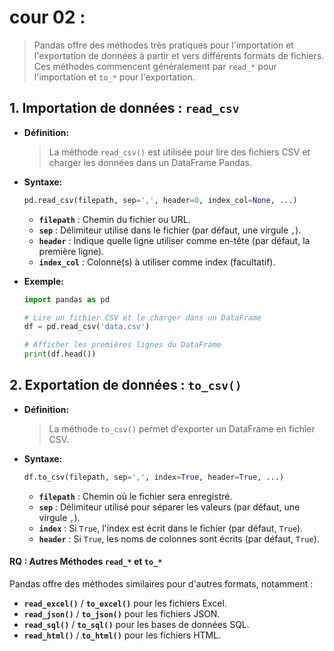 # cour 02 :

> Pandas offre des méthodes très pratiques pour l'importation et l'exportation de données à partir et vers différents formats de fichiers. Ces méthodes commencent généralement par `read_*` pour l'importation et `to_*` pour l'exportation.

## 1. **Importation de données : `read_csv`**

-   **Définition:**

    > La méthode `read_csv()` est utilisée pour lire des fichiers CSV et charger les données dans un DataFrame Pandas.

-   **Syntaxe:**

    ```python
    pd.read_csv(filepath, sep=',', header=0, index_col=None, ...)
    ```

    -   **`filepath`** : Chemin du fichier ou URL.
    -   **`sep`** : Délimiteur utilisé dans le fichier (par défaut, une virgule `,`).
    -   **`header`** : Indique quelle ligne utiliser comme en-tête (par défaut, la première ligne).
    -   **`index_col`** : Colonne(s) à utiliser comme index (facultatif).

-   **Exemple:**

    ```python
    import pandas as pd

    # Lire un fichier CSV et le charger dans un DataFrame
    df = pd.read_csv('data.csv')

    # Afficher les premières lignes du DataFrame
    print(df.head())
    ```

## 2. Exportation de données : `to_csv()`

-   **Définition:**

    > La méthode `to_csv()` permet d'exporter un DataFrame en fichier CSV.

-   **Syntaxe:**

    ```python
    df.to_csv(filepath, sep=',', index=True, header=True, ...)
    ```

    -   **`filepath`** : Chemin où le fichier sera enregistré.
    -   **`sep`** : Délimiteur utilisé pour séparer les valeurs (par défaut, une virgule `,`).
    -   **`index`** : Si `True`, l'index est écrit dans le fichier (par défaut, `True`).
    -   **`header`** : Si `True`, les noms de colonnes sont écrits (par défaut, `True`).

#### RQ : **Autres Méthodes `read_*` et `to_*`**

Pandas offre des méthodes similaires pour d'autres formats, notamment :

-   **`read_excel()`** / **`to_excel()`** pour les fichiers Excel.
-   **`read_json()`** / **`to_json()`** pour les fichiers JSON.
-   **`read_sql()`** / **`to_sql()`** pour les bases de données SQL.
-   **`read_html()`** / **`to_html()`** pour les fichiers HTML.
